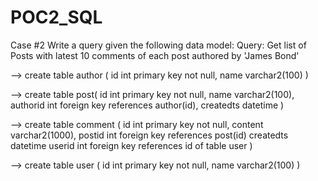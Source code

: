 # POC2_SQL

Case #2 Write a query given the following data model:
 Query: Get list of Posts with latest 10 comments of each post authored by 'James Bond' 

--> create table author ( id int primary key not null, name varchar2(100) ) 


--> create table post( id int primary key not null, name varchar2(100), authorid int foreign key references  author(id), createdts datetime ) 


--> create table comment ( id int primary key not null, content varchar2(1000), postid int foreign key references  post(id) createdts datetime userid int       foreign key references id of table user ) 


--> create table user ( id int primary key not null, name varchar2(100) ) 

